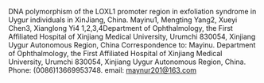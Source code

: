 DNA polymorphism of the LOXL1 promoter region in exfoliation syndrome in Uygur individuals in XinJiang, China.
Mayinu1, Mengting Yang2, Xueyi Chen3, Xianglong Yi4
1,2,3,4Department of Ophthalmology, the First Affiliated Hospital of Xinjiang Medical University, Urumchi 830054, Xinjiang Uygur Autonomous Region, China
Correspondence to: Mayinu. Department of Ophthalmology, the First Affiliated Hospital of Xinjiang Medical University, Urumchi 830054, Xinjiang Uygur Autonomous Region, China. Phone: (0086)13669953748. 
email: maynur201@163.com
